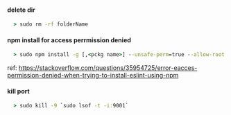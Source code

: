 #### delete dir 
``` cmd
  > sudo rm -rf folderName
```

#### npm install for access perrmission denied
``` cmd
  > sudo npm install -g [,<pckg name>] --unsafe-perm=true --allow-root
```
ref: https://stackoverflow.com/questions/35954725/error-eacces-permission-denied-when-trying-to-install-eslint-using-npm

#### kill port
```cmd
  > sudo kill -9 `sudo lsof -t -i:9001`
```
